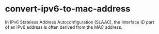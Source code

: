 # convert-ipv6-to-mac-address
In IPv6 Stateless Address Autoconfiguration (SLAAC), the Interface ID part of an IPv6 address is often derived from the MAC address.
